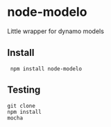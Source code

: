 # node-modelo

Little wrapper for dynamo models


## Install

     npm install node-modelo

## Testing

    git clone 
    npm install
    mocha
